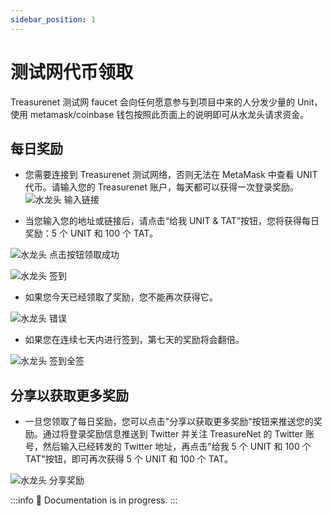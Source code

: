 ```yaml
---
sidebar_position: 1
---
```


# 测试网代币领取

Treasurenet 测试网 faucet 会向任何愿意参与到项目中来的人分发少量的 Unit，使用 metamask/coinbase 钱包按照此页面上的说明即可从水龙头请求资金。

## 每日奖励

- 您需要连接到 Treasurenet 测试网络，否则无法在 MetaMask 中查看 UNIT 代币。请输入您的 Treasurenet 账户，每天都可以获得一次登录奖励。
  ![水龙头 输入链接](/img/docs/faucet1.png)

- 当您输入您的地址或链接后，请点击“给我 UNIT & TAT”按钮，您将获得每日奖励：5 个 UNIT 和 100 个 TAT。

![水龙头 点击按钮领取成功](/img/docs/faucet2.png)

![水龙头 签到](/img/docs/faucet3.png)

- 如果您今天已经领取了奖励，您不能再次获得它。

![水龙头 错误](/img/docs/faucet4.png)

- 如果您在连续七天内进行签到，第七天的奖励将会翻倍。

![水龙头 签到全签](/img/docs/faucet5.png)

## 分享以获取更多奖励

- 一旦您领取了每日奖励，您可以点击"分享以获取更多奖励"按钮来推送您的奖励。通过将登录奖励信息推送到 Twitter 并关注 TreasureNet 的 Twitter 账号，然后输入已经转发的 Twitter 地址，再点击"给我 5 个 UNIT 和 100 个 TAT"按钮，即可再次获得 5 个 UNIT 和 100 个 TAT。

![水龙头 分享奖励](/img/docs/faucet6.png)

:::info
🚧 Documentation is in progress.
:::
